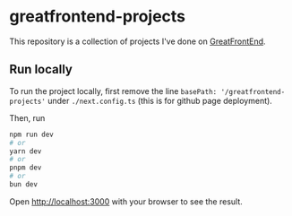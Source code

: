 # greatfrontend-projects

This repository is a collection of projects I've done on [GreatFrontEnd](https://www.greatfrontend.com/projects).

## Run locally

To run the project locally, first remove the line `basePath: '/greatfrontend-projects'` under `./next.config.ts` (this is for github page deployment).

Then, run
```bash
npm run dev
# or
yarn dev
# or
pnpm dev
# or
bun dev
```

Open [http://localhost:3000](http://localhost:3000) with your browser to see the result.
